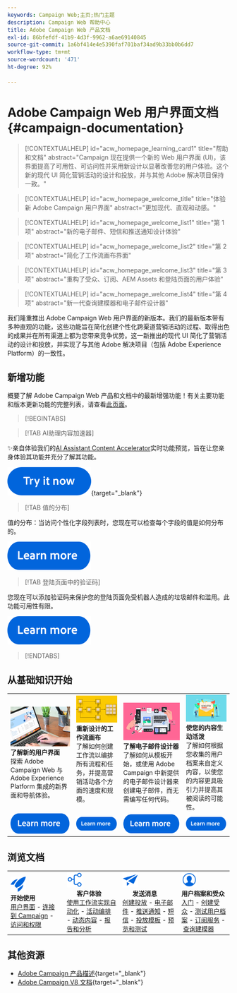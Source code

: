 ```yaml
---
keywords: Campaign Web;主页;热门主题
description: Campaign Web 帮助中心
title: Adobe Campaign Web 产品文档
exl-id: 86bfefdf-41b9-4d3f-9962-a6ae69140845
source-git-commit: 1a6bf414e4e5390faf701baf34ad9b33bb0b6dd7
workflow-type: tm+mt
source-wordcount: '471'
ht-degree: 92%

---
```


# Adobe Campaign Web 用户界面文档 {#campaign-documentation}

>[!CONTEXTUALHELP]
>id="acw_homepage_learning_card1"
>title="帮助和文档"
>abstract="Campaign 现在提供一个新的 Web 用户界面 (UI)，该界面提高了可用性、可访问性并采用新设计以显著改善您的用户体验。这个新的现代 UI 简化营销活动的设计和投放，并与其他 Adobe 解决项目保持一致。"

>[!CONTEXTUALHELP]
>id="acw_homepage_welcome_title"
>title="体验新 Adobe Campaign 用户界面"
>abstract="更加现代、直观和动感。"

>[!CONTEXTUALHELP]
>id="acw_homepage_welcome_list1"
>title="第 1 项"
>abstract="新的电子邮件、短信和推送通知设计体验"

>[!CONTEXTUALHELP]
>id="acw_homepage_welcome_list2"
>title="第 2 项"
>abstract="简化了工作流画布界面"

>[!CONTEXTUALHELP]
>id="acw_homepage_welcome_list3"
>title="第 3 项"
>abstract="重构了受众、订阅、AEM Assets 和登陆页面的用户体验"

>[!CONTEXTUALHELP]
>id="acw_homepage_welcome_list4"
>title="第 4 项"
>abstract="新一代查询建模器和电子邮件设计器"


我们隆重推出 Adobe Campaign Web 用户界面的新版本。我们的最新版本带有多种直观的功能，这些功能旨在简化创建个性化跨渠道营销活动的过程、取得出色的成果并在所有渠道上都为您带来竞争优势。这一新推出的现代 UI 简化了营销活动的设计和投放，并实现了与其他 Adobe 解决项目（包括 Adobe Experience Platform）的一致性。

## 新增功能

概要了解 Adobe Campaign Web 产品和文档中的最新增强功能！有关主要功能和版本更新功能的完整列表，请查看[此页面](rn/whats-new.md)。

>[!BEGINTABS]

>[!TAB AI助理内容加速器]

✨亲自体验我们的[AI Assistant Content Accelerator](../v8/email/generative-gs.md)实时功能预览，旨在让您亲身体验其功能并充分了解其功能。

[![image](assets/do-not-localize/try-it-button.svg)](https://experienceleague.adobe.com/en/apps/journey-optimizer/ai-assistant-content-accelerator){target="_blank"}

>[!TAB 值的分布]

值的分布：当访问个性化字段列表时，您现在可以检查每个字段的值是如何分布的。

[![图像](assets/do-not-localize/learn-more-button.svg)](../v8/query/build-query.md#distribution-values-query)

>[!TAB 登陆页面中的验证码]

您现在可以添加验证码来保护您的登陆页面免受机器人造成的垃圾邮件和滥用。此功能可用性有限。

[![图像](assets/do-not-localize/learn-more-button.svg)](../v8/landing-pages/create-lp.md#captcha)


>[!ENDTABS]

## 从基础知识开始

<table style="table-layout:fixed">
  <tr style="border: 0;">
    <td>
    <a href="get-started/user-interface.md"><img src="assets/do-not-localize/menu-ui.jpeg"></a>
    <div><strong>了解新的用户界面</strong><br/>探索 Adobe Campaign Web 与 Adobe Experience Platform 集成的新界面和导航体验。</div>
    </td>
    <td>
    <a href="workflows/gs-workflows.md"><img src="assets/do-not-localize/menu-workflows.jpeg"></a>
    <div><strong>重新设计的工作流画布</strong><br/>了解如何创建工作流以编排所有流程和任务，并提高营销活动各个方面的速度和规模。</div><br/>
    </td>
    <td>
    <a href="email/get-started-email-designer.md"><img src="assets/do-not-localize/menu-email.png"></a>
    <div><strong>了解电子邮件设计器</strong><br/>了解如何从模板开始，或使用 Adobe Campaign 中新提供的电子邮件设计器来创建电子邮件，而无需编写任何代码。
    </div></td>
    <td>
    <a href="personalization/gs-personalization.md"><img src="assets/do-not-localize/menu-dynamic.png"></a>
    <div><strong>使您的内容生动活泼</strong><br/>了解如何根据您收集的用户档案来自定义内容，以使您的内容更具吸引力并提高其被阅读的可能性。</div>
    </td>
  </tr>
  <tr style="border: 0;">
    <td align="center"><a href="get-started/user-interface.md"><img src="assets/do-not-localize/learn-more-button.svg"></a></td>
    <td align="center"><a href="workflows/gs-workflows.md"><img src="assets/do-not-localize/learn-more-button.svg"></a></td>
    <td align="center"><a href="email/get-started-email-designer.md"><img src="assets/do-not-localize/learn-more-button.svg"></a></td>
    <td align="center"><a href="personalization/gs-personalization.md"><img src="assets/do-not-localize/learn-more-button.svg"></a></td>
    </tr>
</table>

## 浏览文档

<table style="table-layout:auto">
  <tr style="border: 0;">
    <td>
      <img src="assets/do-not-localize/icon-start.svg" width="35px">
    <br/>
      <strong>开始使用</strong><br/><a href="get-started/user-interface.md">用户界面</a> - <a href="get-started/connect-to-campaign.md">连接到 Campaign</a> - <a href="get-started/permissions.md">访问和权限</a>
    </td>
    <td>
      <img src="assets/do-not-localize/icon-experience.svg" width="35px">
    <br/>
      <strong>客户体验</strong><br/><a href="workflows/gs-workflows.md" target="_blank">使用工作流实现自动化</a> - <a href="campaigns/gs-campaigns.md" target="_blank">活动编排</a> - <a href="personalization/gs-personalization.md">动态内容</a> - <a href="reporting/gs-reports.md">报告和分析</a>
    </td>
    <td>
      <img src="assets/do-not-localize/icon-message.svg" width="35px">
    <br/>
      <strong>发送消息</strong><br/><a href="msg/gs-deliveries.md">创建投放</a> - <a href="email/create-email.md">电子邮件</a> - <a href="push/gs-push.md">推送通知</a> - <a href="sms/gs-sms.md">短信</a> - <a href="msg/delivery-template.md">投放模板</a> - <a href="preview-test/preview-test.md">预览和测试</a> 
    </td>
    <td>
      <img src="assets/do-not-localize/icon_profile.svg" width="35px">
    <br/>
      <strong>用户档案和受众</strong><br/><a href="audience/gs-audiences-recipients.md">入门</a> - <a href="audience/create-audience.md">创建受众</a> - <a href="audience/test-profiles.md">测试用户档案</a> - <a href="audience/manage-services.md">订阅服务</a> - <a href="query/query-modeler-overview.md">查询建模器</a>
    </td>
  </tr>
</table>

## 其他资源

* [Adobe Campaign 产品描述](https://helpx.adobe.com/cn/legal/product-descriptions/adobe-campaign-managed-cloud-services.html){target="_blank"}
* [Adobe Campaign V8 文档](https://experienceleague.adobe.com/docs/campaign-v8.html?lang=zh-hans){target="_blank"}